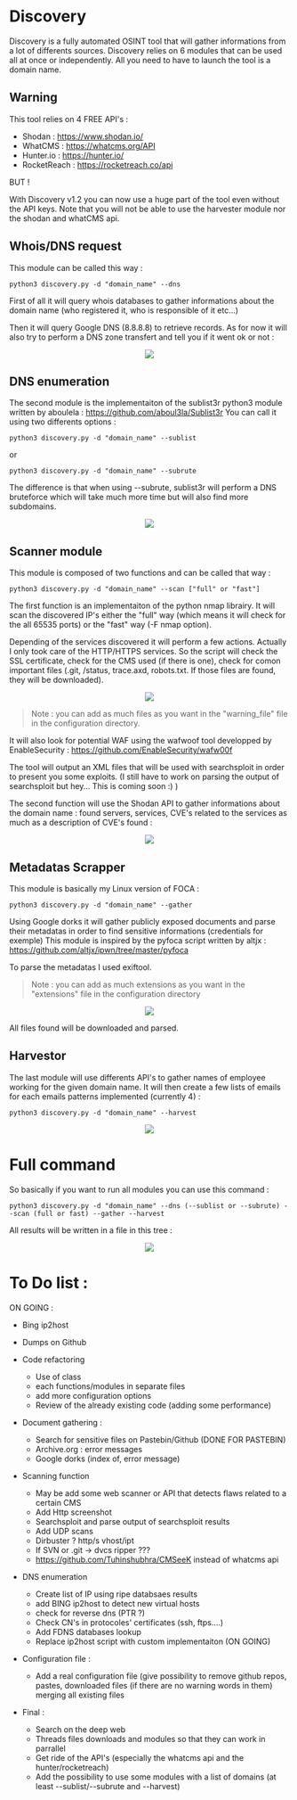 # Discovery

Discovery is a fully automated OSINT tool that will gather informations from a lot of differents sources. 
Discovery relies on 6 modules that can be used all at once or independently. All you need to have to launch the tool is a domain name.

## Warning

This tool relies on 4 FREE API's : 
- Shodan : https://www.shodan.io/
- WhatCMS : https://whatcms.org/API
- Hunter.io : https://hunter.io/
- RocketReach : https://rocketreach.co/api 

BUT !

With Discovery v1.2 you can now use a huge part of the tool even without the API keys. Note that you will not be able to use the harvester module nor the shodan and whatCMS api.

## Whois/DNS request

This module can be called this way :

    python3 discovery.py -d "domain_name" --dns

First of all it will query whois databases to gather informations about the domain name (who registered it, who is responsible of it etc...)

Then it will query Google DNS (8.8.8.8) to retrieve records. As for now it will also try to perform a DNS zone transfert and tell you if it went ok or not :

<p align="center">
<img src="https://github.com/Dfte/Discovery/blob/master/images/1.png">
</p>

## DNS enumeration

The second module is the implementaiton of the sublist3r python3 module written by aboulela :
https://github.com/aboul3la/Sublist3r
You can call it using two differents options :

    python3 discovery.py -d "domain_name" --sublist
or

    python3 discovery.py -d "domain_name" --subrute

The difference is that when using --subrute, sublist3r will perform a DNS bruteforce which will take much more time but will also find more subdomains.
<p align="center">
<img src="https://github.com/Dfte/Discovery/blob/master/images/12.png">
</p>

## Scanner module

This module is composed of two functions and can be called that way :

    python3 discovery.py -d "domain_name" --scan ["full" or "fast"]

The first function is an implementaiton of the python nmap librairy. It will scan the discovered IP's either the "full" way (which means it will check for the all 65535 ports) or the "fast" way (-F nmap option).

Depending of the services discovered it will perform a few actions. Actually I only took care of the HTTP/HTTPS services. So the script will check the SSL certificate, check for the CMS used (if there is one), check for comon important files (.git, /status, trace.axd, robots.txt. If those files are found, they will be downloaded).

<p align="center">
<img src="https://github.com/Dfte/Discovery/blob/master/images/16.png">
</p>

>Note : you can add as much files as you want in the "warning_file" file in the configuration directory.

It will also look for potential WAF using the wafwoof tool developped by EnableSecurity : https://github.com/EnableSecurity/wafw00f

The tool will output an XML files that will be used with searchsploit in order to present you some exploits. (I still have to work on parsing the output of searchsploit but hey... This is coming soon :) )

The second function will use the Shodan API to gather informations about the domain name : found servers, services, CVE's related to the services as much as a description of CVE's found :
<p align="center">
<img src="https://github.com/Dfte/Discovery/blob/master/images/15.png">
</p>

## Metadatas Scrapper

This module is basically my Linux version of FOCA :

    python3 discovery.py -d "domain_name" --gather

Using Google dorks it will gather publicly exposed documents and parse their metadatas in order to find sensitive informations (credentials for exemple)
This module is inspired by the pyfoca script written by altjx : https://github.com/altjx/ipwn/tree/master/pyfoca

To parse the metadatas I used exiftool.

>Note : you can add as much extensions as you want in the "extensions" file in the configuration directory
<p align="center">
<img src="https://github.com/Dfte/Discovery/blob/master/images/13.png">
</p>

All files found will be downloaded and parsed. 

## Harvestor

The last module will use differents API's to gather names of employee working for the given domain name. It will then create a few lists of emails for each emails patterns implemented (currently 4) :

    python3 discovery.py -d "domain_name" --harvest 

<p align="center">
<img src="https://github.com/Dfte/Discovery/blob/master/images/18.png">
</p>

# Full command 

So basically if you want to run all modules you can use this command :

    python3 discovery.py -d "domain_name" --dns (--sublist or --subrute) --scan (full or fast) --gather --harvest
All results will be written in a file in this tree :

<p align="center">
<img src="https://github.com/Dfte/Discovery/blob/master/images/17.png">
</p>

# To Do list :

ON GOING :
 - Bing ip2host
 - Dumps on Github


 - Code refactoring
    - Use of class
    - each functions/modules in separate files
    - add more configuration options
    - Review of the already existing code (adding some performance)

 - Document gathering :
    - Search for sensitive files on Pastebin/Github (DONE FOR PASTEBIN)
    - Archive.org : error messages
    - Google dorks (index of, error message)
    
 - Scanning function
    - May be add some web scanner or API that detects flaws related to a certain CMS  
    - Add Http screenshot
    - Searchsploit and parse output of searchsploit results
    - Add UDP scans
    - Dirbuster ? http/s vhost/ipt 
    - If SVN or .git -> dvcs ripper ???
    - https://github.com/Tuhinshubhra/CMSeeK instead of whatcms api
 
 - DNS enumeration 
    - Create list of IP using ripe databsaes results
    - add BING ip2host to detect new virtual hosts
    - check for reverse dns (PTR ?)
    - Check CN's in protocoles' certificates (ssh, ftps....)
    - Add FDNS databases lookup
    - Replace ip2host script with custom implementaiton (ON GOING)
    
 - Configuration file :
    - Add a real configuration file (give possibility to remove github repos, pastes, downloaded files (if there are no warning words in them) merging all existing files
 
 - Final :
    - Search on the deep web
    - Threads files downloads and modules so that they can work in parrallel
    - Get ride of the API's (especially the whatcms api and the hunter/rocketreach)
    - Add the possibility to use some modules with a list of domains (at least --sublist/--subrute and --harvest)
